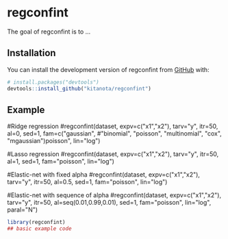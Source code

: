 
# regconfint

<!-- badges: start -->
<!-- badges: end -->

The goal of regconfint is to ...

## Installation

You can install the development version of regconfint from [GitHub](https://github.com/) with:

``` r
# install.packages("devtools")
devtools::install_github("kitanota/regconfint")
```

## Example

#Ridge regression
#regconfint(dataset, expv=c("x1","x2"), tarv="y", itr=50, al=0, sed=1, fam=c("gaussian",
#"binomial", "poisson", "multinomial", "cox", "mgaussian")poisson", lin="log")

#Lasso regression
#regconfint(dataset, expv=c("x1","x2"), tarv="y", itr=50, al=1, sed=1, fam="poisson", lin="log")

#Elastic-net with fixed alpha
#regconfint(dataset, expv=c("x1","x2"), tarv="y", itr=50, al=0.5, sed=1, fam="poisson", lin="log")

#Elastic-net with sequence of alpha
#regconfint(dataset, expv=c("x1","x2"), tarv="y", itr=50, al=seq(0.01,0.99,0.01), sed=1, fam="poisson", lin="log", paral="N")

``` r
library(regconfint)
## basic example code
```

